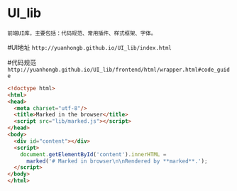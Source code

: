 # UI_lib
`前端UI库，主要包括：代码规范、常用插件、样式框架、字体。`

#UI地址
`http://yuanhongb.github.io/UI_lib/index.html`

#代码规范
`http://yuanhongb.github.io/UI_lib/frontend/html/wrapper.html#code_guide`

```html
<!doctype html>
<html>
<head>
  <meta charset="utf-8"/>
  <title>Marked in the browser</title>
  <script src="lib/marked.js"></script>
</head>
<body>
  <div id="content"></div>
  <script>
    document.getElementById('content').innerHTML =
      marked('# Marked in browser\n\nRendered by **marked**.');
  </script>
</body>
</html>
```
